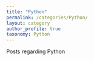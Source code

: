 ```yaml
---
title: "Python"
permalink: /categories/Python/
layout: category
author_profile: true
taxonomy: Python
---
```


Posts regarding Python